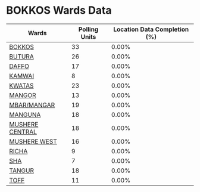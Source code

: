 
# BOKKOS Wards Data

| Wards | Polling Units | Location Data Completion (%) |
| ---- | ----- | ------- |
| [BOKKOS](./wards/18412-bokkos) | 33 | 0.00% |
| [BUTURA](./wards/18413-butura) | 26 | 0.00% |
| [DAFFO](./wards/18414-daffo) | 17 | 0.00% |
| [KAMWAI](./wards/18415-kamwai) | 8 | 0.00% |
| [KWATAS](./wards/18416-kwatas) | 23 | 0.00% |
| [MANGOR](./wards/18417-mangor) | 13 | 0.00% |
| [MBAR/MANGAR](./wards/18418-mbar/mangar) | 19 | 0.00% |
| [MANGUNA](./wards/18419-manguna) | 18 | 0.00% |
| [MUSHERE CENTRAL](./wards/18420-mushere-central) | 18 | 0.00% |
| [MUSHERE  WEST](./wards/18421-mushere-west) | 16 | 0.00% |
| [RICHA](./wards/18422-richa) | 9 | 0.00% |
| [SHA](./wards/18423-sha) | 7 | 0.00% |
| [TANGUR](./wards/18424-tangur) | 18 | 0.00% |
| [TOFF](./wards/18425-toff) | 11 | 0.00% |




